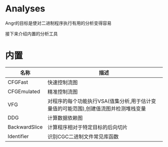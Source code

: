 # Analyses
Angr的目标是使对二进制程序执行有用的分析变得容易

接下来介绍内置的分析工具

# 内置
|名称|描述|
|--|--|
|CFGFast|快速控制流图|
|CFGEmulated|精准控制流图|
|VFG|对程序的每个功能执行VSA(值集分析,用于估计变量值的可能范围),创建值流图并检测堆栈变量|
|DDG|计算数据依赖图|
|BackwardSlice|计算程序相对于特定目标的后向切片|
|Identifier|识别CGC二进制文件常见库函数|







